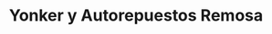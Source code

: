 ---
title: "Yonker y Autorepuestos Remosa"
url: /san-pedro-sula/yonker-y-autorepuestos-remosa/
shop: piezas de automóviles
---